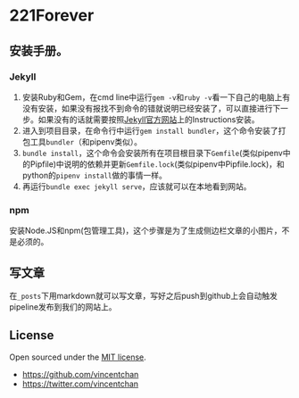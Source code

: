 # 221Forever

## 安装手册。

### Jekyll

1. 安装Ruby和Gem，在cmd line中运行`gem -v`和`ruby -v`看一下自己的电脑上有没有安装，如果没有报找不到命令的错就说明已经安装了，可以直接进行下一步。如果没有的话就需要按照[Jekyll官方网站](https://jekyllrb.com/docs/installation/)上的Instructions安装。
2. 进入到项目目录，在命令行中运行`gem install bundler`，这个命令安装了打包工具`bundler`（和pipenv类似）。
3. `bundle install`，这个命令会安装所有在项目根目录下`Gemfile`(类似pipenv中的Pipfile)中说明的依赖并更新`Gemfile.lock`(类似pipenv中Pipfile.lock)，和python的`pipenv install`做的事情一样。
3. 再运行`bundle exec jekyll serve`，应该就可以在本地看到网站。

### npm

安装Node.JS和npm(包管理工具)，这个步骤是为了生成侧边栏文章的小图片，不是必须的。

## 写文章

在`_posts`下用markdown就可以写文章，写好之后push到github上会自动触发pipeline发布到我们的网站上。

## License
Open sourced under the [MIT license](LICENSE.md).
- <https://github.com/vincentchan>
- <https://twitter.com/vincentchan>